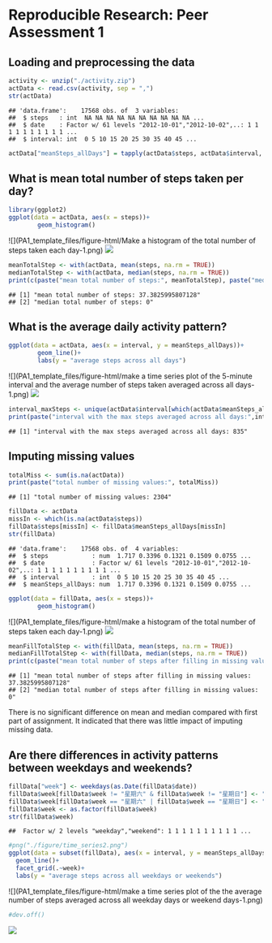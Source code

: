 Reproducible Research: Peer Assessment 1
========================================


## Loading and preprocessing the data

```r
activity <- unzip("./activity.zip")
actData <- read.csv(activity, sep = ",")
str(actData)
```

```
## 'data.frame':	17568 obs. of  3 variables:
##  $ steps   : int  NA NA NA NA NA NA NA NA NA NA ...
##  $ date    : Factor w/ 61 levels "2012-10-01","2012-10-02",..: 1 1 1 1 1 1 1 1 1 1 ...
##  $ interval: int  0 5 10 15 20 25 30 35 40 45 ...
```


```r
actData["meanSteps_allDays"] = tapply(actData$steps, actData$interval, mean, na.rm = TRUE)
```


## What is mean total number of steps taken per day?

```r
library(ggplot2)
ggplot(data = actData, aes(x = steps))+
        geom_histogram()
```

![](PA1_template_files/figure-html/Make a histogram of the total number of steps taken each day-1.png)<!-- -->
![](https://github.com/younglogos/RepData_PeerAssessment1/blob/master/figure/histogram1.png)


```r
meanTotalStep <- with(actData, mean(steps, na.rm = TRUE))
medianTotalStep <- with(actData, median(steps, na.rm = TRUE))
print(c(paste("mean total number of steps:", meanTotalStep), paste("median total number of steps:", medianTotalStep)))
```

```
## [1] "mean total number of steps: 37.3825995807128"
## [2] "median total number of steps: 0"
```


## What is the average daily activity pattern?

```r
ggplot(data = actData, aes(x = interval, y = meanSteps_allDays))+
        geom_line()+
        labs(y = "average steps across all days")
```

![](PA1_template_files/figure-html/make a time series plot of the 5-minute interval and the average number of steps taken averaged across all days-1.png)<!-- -->
![ ](https://github.com/younglogos/RepData_PeerAssessment1/blob/master/figure/time_series1.png)


```r
interval_maxSteps <- unique(actData$interval[which(actData$meanSteps_allDays == max(actData$meanSteps_allDays))])
print(paste("interval with the max steps averaged across all days:",interval_maxSteps))
```

```
## [1] "interval with the max steps averaged across all days: 835"
```

## Imputing missing values

```r
totalMiss <- sum(is.na(actData))
print(paste("total number of missing values:", totalMiss))
```

```
## [1] "total number of missing values: 2304"
```


```r
fillData <- actData
missIn <- which(is.na(actData$steps))
fillData$steps[missIn] <- fillData$meanSteps_allDays[missIn]
str(fillData)
```

```
## 'data.frame':	17568 obs. of  4 variables:
##  $ steps            : num  1.717 0.3396 0.1321 0.1509 0.0755 ...
##  $ date             : Factor w/ 61 levels "2012-10-01","2012-10-02",..: 1 1 1 1 1 1 1 1 1 1 ...
##  $ interval         : int  0 5 10 15 20 25 30 35 40 45 ...
##  $ meanSteps_allDays: num  1.717 0.3396 0.1321 0.1509 0.0755 ...
```


```r
ggplot(data = fillData, aes(x = steps))+
        geom_histogram()
```

![](PA1_template_files/figure-html/make a histogram of the total number of steps taken each day-1.png)<!-- -->
![](https://github.com/younglogos/RepData_PeerAssessment1/blob/master/figure/histogram2.png)


```r
meanFillTotalStep <- with(fillData, mean(steps, na.rm = TRUE))
medianFillTotalStep <- with(fillData, median(steps, na.rm = TRUE))
print(c(paste("mean total number of steps after filling in missing values:", meanFillTotalStep), paste("median total number of steps after filling in missing values:", medianFillTotalStep)))
```

```
## [1] "mean total number of steps after filling in missing values: 37.3825995807128"
## [2] "median total number of steps after filling in missing values: 0"
```

There is no significant difference on mean and median compared with first part of assignment. It indicated that there was little impact of imputing missing data.


## Are there differences in activity patterns between weekdays and weekends?

```r
fillData["week"] <- weekdays(as.Date(fillData$date))
fillData$week[fillData$week != "星期六" & fillData$week != "星期日"] <- "weekday"
fillData$week[fillData$week == "星期六" | fillData$week == "星期日"] <- "weekend"
fillData$week <- as.factor(fillData$week)
str(fillData$week)
```

```
##  Factor w/ 2 levels "weekday","weekend": 1 1 1 1 1 1 1 1 1 1 ...
```

```r
#png("./figure/time_series2.png")
ggplot(data = subset(fillData), aes(x = interval, y = meanSteps_allDays))+
  geom_line()+
  facet_grid(.~week)+
  labs(y = "average steps across all weekdays or weekends")
```

![](PA1_template_files/figure-html/make a time series plot of the the average number of steps averaged across all weekday days or weekend days-1.png)<!-- -->

```r
#dev.off()
```
![](https://github.com/younglogos/RepData_PeerAssessment1/blob/master/figure/time_series2.png)
